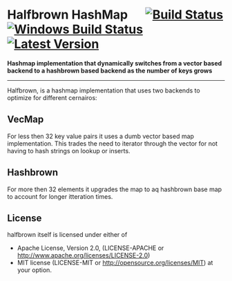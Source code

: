 # Halfbrown HashMap &emsp; [![Build Status]][drone.io] [![Windows Build Status]][appveyor.com] [![Latest Version]][crates.io]

[Build Status]: https://cloud.drone.io/api/badges/Licenser/halfbrown/status.svg
[drone.io]: https://cloud.drone.io/Licenser/halfbrown
[Windows Build Status]: https://ci.appveyor.com/api/projects/status/0kf0v6hj5v2gite9?svg=true
[appveyor.com]: https://ci.appveyor.com/project/Licenser/halfbrown
[Latest Version]: https://img.shields.io/crates/v/halfbrown.svg
[crates.io]: https://crates.io/crates/halfbrown

**Hashmap implementation that dynamically switches from a vector based backend to a hashbrown based backend as the number of keys grows**

---

Halfbrown, is a hashmap implementation that uses two backends to optimize for different cernairos:

## VecMap

For less then 32 key value pairs it uses a dumb vector based map implementation. This trades the need to iterator through the
vector for not having to hash strings on lookup or inserts.

## Hashbrown

For more then 32 elements it upgrades the map to aq hashbrown base map to account for longer itteration times.

## License

halfbrown itself is licensed under either of

* Apache License, Version 2.0, (LICENSE-APACHE or http://www.apache.org/licenses/LICENSE-2.0)
* MIT license (LICENSE-MIT or http://opensource.org/licenses/MIT)
at your option.
